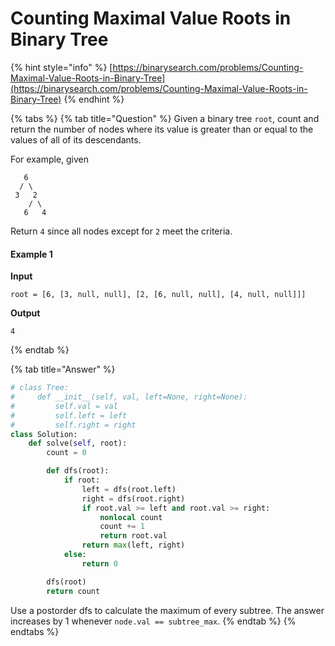 # Counting Maximal Value Roots in Binary Tree

{% hint style="info" %}
[https://binarysearch.com/problems/Counting-Maximal-Value-Roots-in-Binary-Tree](https://binarysearch.com/problems/Counting-Maximal-Value-Roots-in-Binary-Tree)
{% endhint %}

{% tabs %}
{% tab title="Question" %}
Given a binary tree `root`, count and return the number of nodes where its value is greater than or equal to the values of all of its descendants.

For example, given

```text
   6
  / \
 3   2
    / \
   6   4
```

Return `4` since all nodes except for `2` meet the criteria.

#### Example 1

**Input**

```text
root = [6, [3, null, null], [2, [6, null, null], [4, null, null]]]
```

**Output**

```text
4
```
{% endtab %}

{% tab title="Answer" %}
```python
# class Tree:
#     def __init__(self, val, left=None, right=None):
#         self.val = val
#         self.left = left
#         self.right = right
class Solution:
    def solve(self, root):
        count = 0

        def dfs(root):
            if root:
                left = dfs(root.left)
                right = dfs(root.right)
                if root.val >= left and root.val >= right:
                    nonlocal count
                    count += 1
                    return root.val
                return max(left, right)
            else:
                return 0

        dfs(root)
        return count

```



Use a postorder dfs to calculate the maximum of every subtree. The answer increases by 1 whenever `node.val == subtree_max`.
{% endtab %}
{% endtabs %}

